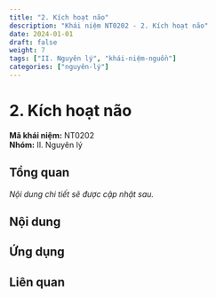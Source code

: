 ```yaml
---
title: "2. Kích hoạt não"
description: "Khái niệm NT0202 - 2. Kích hoạt não"
date: 2024-01-01
draft: false
weight: 7
tags: ["II. Nguyên lý", "khái-niệm-nguồn"]
categories: ["nguyên-lý"]
---
```


# 2. Kích hoạt não

**Mã khái niệm:** NT0202  
**Nhóm:** II. Nguyên lý

## Tổng quan

*Nội dung chi tiết sẽ được cập nhật sau.*

## Nội dung

<!-- Nội dung chi tiết sẽ được điền vào đây -->

## Ứng dụng

<!-- Cách ứng dụng khái niệm này trong thực tế -->

## Liên quan

<!-- Các khái niệm liên quan khác -->
